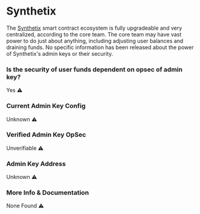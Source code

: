 # Synthetix

The [Synthetix](https://synthetix.io) smart contract ecosystem is fully upgradeable and very centralized, according to the core team. The core team may have vast power to do just about anything, including adjusting user balances and draining funds. No specific information has been released about the power of Synthetix's admin keys or their security. 

### Is the security of user funds dependent on opsec of admin key?

Yes ⚠️

### Current Admin Key Config

Unknown ⚠️

### Verified Admin Key OpSec

Unverifiable ⚠️

### Admin Key Address

Unknown ⚠️

### More Info & Documentation

None Found ⚠️

